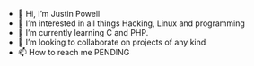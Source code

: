 - 👋 Hi, I’m Justin Powell
- 👀 I’m interested in all things Hacking, Linux and programming
- 🌱 I’m currently learning C and PHP.
- 💞️ I’m looking to collaborate on projects of any kind
- 📫 How to reach me PENDING

<!---
somechemist/somechemist is a ✨ special ✨ repository because its `README.md` (this file) appears on your GitHub profile.
You can click the Preview link to take a look at your changes.
--->

